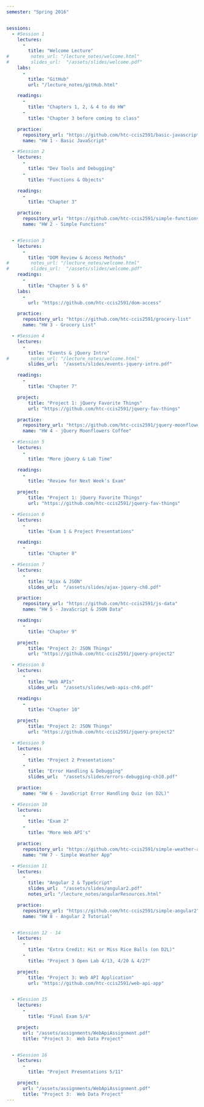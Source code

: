 ```yaml
---
semester: "Spring 2016"


sessions:
  - #Session 1
    lectures:
      -
        title: "Welcome Lecture"
#        notes_url: "/lecture_notes/welcome.html"
#        slides_url:  "/assets/slides/welcome.pdf"
    labs:
      -
        title: "GitHub"
        url: "/lecture_notes/gitHub.html"

    readings:
      -
        title: "Chapters 1, 2, & 4 to do HW"
      -
        title: "Chapter 3 before coming to class"

    practice:
      repository_url: "https://github.com/htc-ccis2591/basic-javascript"
      name: "HW 1 - Basic JavaScript"

  - #Session 2
    lectures:
      -
        title: "Dev Tools and Debugging"
      -
        title: "Functions & Objects"

    readings:
      -
        title: "Chapter 3"

    practice:
      repository_url: "https://github.com/htc-ccis2591/simple-functions"
      name: "HW 2 - Simple Functions"


  - #Session 3
    lectures:
      -
        title: "DOM Review & Access Methods"
#        notes_url: "/lecture_notes/welcome.html"
#        slides_url:  "/assets/slides/welcome.pdf"
    readings:
      -
        title: "Chapter 5 & 6"
    labs:
      -
        url: "https://github.com/htc-ccis2591/dom-access"

    practice:
      repository_url: "https://github.com/htc-ccis2591/grocery-list"
      name: "HW 3 - Grocery List"

  - #Session 4
    lectures:
      -
        title: "Events & jQuery Intro"
#        notes_url: "/lecture_notes/welcome.html"
        slides_url:  "/assets/slides/events-jquery-intro.pdf"

    readings:
      -
        title: "Chapter 7"

    project:
        title: "Project 1: jQuery Favorite Things"
        url: "https://github.com/htc-ccis2591/jquery-fav-things"

    practice:
      repository_url: "https://github.com/htc-ccis2591/jquery-moonflowers"
      name: "HW 4 - jQuery Moonflowers Coffee"

  - #Session 5
    lectures:
      -
        title: "More jQuery & Lab Time"

    readings:
      -
        title: "Review for Next Week's Exam"

    project:
        title: "Project 1: jQuery Favorite Things"
        url: "https://github.com/htc-ccis2591/jquery-fav-things"

  - #Session 6
    lectures:
      -
        title: "Exam 1 & Project Presentations"

    readings:
      -
        title: "Chapter 8"

  - #Session 7
    lectures:
      -
        title: "Ajax & JSON"
        slides_url:  "/assets/slides/ajax-jquery-ch8.pdf"

    practice:
      repository_url: "https://github.com/htc-ccis2591/js-data"
      name: "HW 5 - JavaScript & JSON Data"

    readings:
      -
        title: "Chapter 9"

    project:
        title: "Project 2: JSON Things"
        url: "https://github.com/htc-ccis2591/jquery-project2"

  - #Session 8
    lectures:
      -
        title: "Web APIs"
        slides_url:  "/assets/slides/web-apis-ch9.pdf"

    readings:
      -
        title: "Chapter 10"

    project:
        title: "Project 2: JSON Things"
        url: "https://github.com/htc-ccis2591/jquery-project2"

  - #Session 9
    lectures:
      -
        title: "Project 2 Presentations"
      -
        title: "Error Handling & Debugging"
        slides_url:  "/assets/slides/errors-debugging-ch10.pdf"

    practice:
      name: "HW 6 - JavaScript Error Handling Quiz (on D2L)"

  - #Session 10
    lectures:
      -
        title: "Exam 2"
      -
        title: "More Web API's"

    practice:
      repository_url: "https://github.com/htc-ccis2591/simple-weather-app"
      name: "HW 7 - Simple Weather App"

  - #Session 11
    lectures:
      -
        title: "Angular 2 & TypeScript"
        slides_url:  "/assets/slides/angular2.pdf"
        notes_url: "/lecture_notes/angularResources.html"

    practice:
      repository_url: "https://github.com/htc-ccis2591/simple-angular2"
      name: "HW 8 - Angular 2 Tutorial"


  - #Session 12 - 14
    lectures:
      -
        title: "Extra Credit: Hit or Miss Rice Balls (on D2L)"
      -
        title: "Project 3 Open Lab 4/13, 4/20 & 4/27"

    project:
        title: "Project 3: Web API Application"
        url: "https://github.com/htc-ccis2591/web-api-app"


  - #Session 15
    lectures:
      -
        title: "Final Exam 5/4"

    project:
      url: "/assets/assignments/WebApiAssignment.pdf"
      title: "Project 3:  Web Data Project"


  - #Session 16
    lectures:
      -
        title: "Project Presentations 5/11"

    project:
      url: "/assets/assignments/WebApiAssignment.pdf"
      title: "Project 3:  Web Data Project"
---
```

